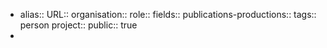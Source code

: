 - alias::
  URL::
  organisation::
  role::
  fields::
  publications-productions:: 
  tags:: person
  project::
  public:: true
-